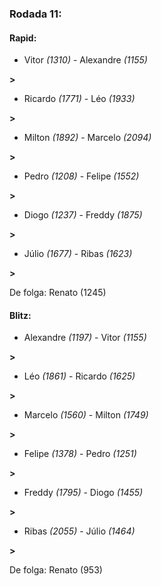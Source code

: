 ### Rodada 11:

#### Rapid:

* Vitor *(1310)*     -     Alexandre *(1155)*

 **>** 
* Ricardo *(1771)*     -     Léo *(1933)*

 **>** 
* Milton *(1892)*     -     Marcelo *(2094)*

 **>** 
* Pedro *(1208)*     -     Felipe *(1552)*

 **>** 
* Diogo *(1237)*     -     Freddy *(1875)*

 **>** 
* Júlio *(1677)*     -     Ribas *(1623)*

 **>** 

De folga: Renato (1245)

#### Blitz:

* Alexandre *(1197)*     -     Vitor *(1155)*

 **>** 
* Léo *(1861)*     -     Ricardo *(1625)*

 **>** 
* Marcelo *(1560)*     -     Milton *(1749)*

 **>** 
* Felipe *(1378)*     -     Pedro *(1251)*

 **>** 
* Freddy *(1795)*     -     Diogo *(1455)*

 **>** 
* Ribas *(2055)*     -     Júlio *(1464)*

 **>** 

De folga: Renato (953)

